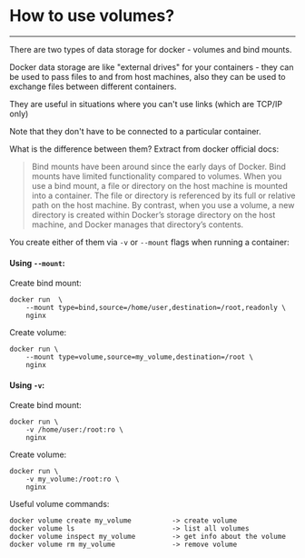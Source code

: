 # How to use volumes?

---

There are two types of data storage for docker - volumes and bind mounts.

Docker data storage are like "external drives" for your containers - they can be used to pass files
to and from host machines, also they can be used to exchange files between different containers.

They are useful in situations where you can't use links (which are TCP/IP only)

Note that they don't have to be connected to a particular container.

What is the difference between them? Extract from docker official docs:

> Bind mounts have been around since the early days of Docker. Bind mounts have
limited functionality compared to volumes. When you use a bind mount, a file or
directory on the host machine is mounted into a container. The file or directory
is referenced by its full or relative path on the host machine. By contrast, when
you use a volume, a new directory is created within Docker’s storage directory on
the host machine, and Docker manages that directory’s contents.

You create either of them via `-v` or `--mount` flags when running a container:

#### Using `--mount`:

Create bind mount:
```
docker run  \
    --mount type=bind,source=/home/user,destination=/root,readonly \
    nginx
```

Create volume:
```
docker run \
    --mount type=volume,source=my_volume,destination=/root \
    nginx
```

#### Using `-v`:

Create bind mount:
```
docker run \
    -v /home/user:/root:ro \
    nginx
```

Create volume:
```
docker run \
    -v my_volume:/root:ro \
    nginx
```

Useful volume commands:

```
docker volume create my_volume          -> create volume
docker volume ls                        -> list all volumes
docker volume inspect my_volume         -> get info about the volume
docker volume rm my_volume              -> remove volume
```
